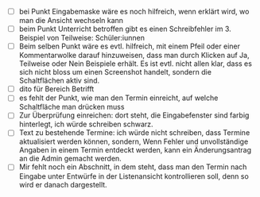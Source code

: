 - [ ] bei Punkt Eingabemaske wäre es noch hilfreich, wenn erklärt wird, wo man die Ansicht wechseln kann
- [ ] beim Punkt Unterricht betroffen gibt es einen Schreibfehler im 3. Beispiel von Teilweise: Schüler:iunnen
- [ ] Beim selben Punkt wäre es evtl. hilfreich, mit einem Pfeil oder einer Kommentarwolke darauf hinzuweisen, dass man durch Klicken auf Ja, Teilweise oder Nein Beispiele erhält. Es ist evtl. nicht allen klar, dass es sich nicht bloss um einen Screenshot handelt, sondern die Schaltflächen aktiv sind. 
- [ ] dito für Bereich Betrifft
- [ ] es fehlt der Punkt, wie man den Termin einreicht, auf welche Schaltfläche man drücken muss
- [ ] Zur Überprüfung einreichen: dort steht, die Eingabefenster sind farbig hinterlegt, ich würde schreiben schwarz. 
- [ ] Text zu bestehende Termine: ich würde nicht schreiben, dass Termine aktualisiert werden können, sondern, Wenn Fehler und unvollständige Angaben in einem Termin entdeckt werden, kann ein Änderungsantrag an die Admin gemacht werden. 
- [ ] Mir fehlt noch ein Abschnitt, in dem steht, dass man den Termin nach Eingabe unter Entwürfe in der Listenansicht kontrollieren soll, denn so wird er danach dargestellt. 